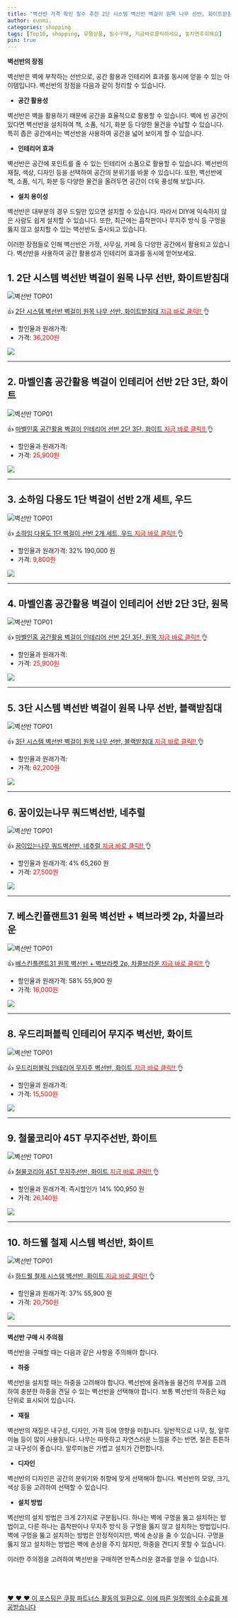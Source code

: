 ```yaml
---
title: "벽선반 가격 확인 필수 추천 2단 시스템 벽선반 벽걸이 원목 나무 선반, 화이트받침대 비교 장점 구매가이드"
author: eunmi.
categories: shopping
tags: [Top10, shopping, 유행상품, 필수구매, 지금바로클릭하세요, 놓치면후회해요]
pin: true
---
```

**벽선반의 장점**

벽선반은 벽에 부착하는 선반으로, 공간 활용과 인테리어 효과를 동시에 얻을 수 있는 아이템입니다. 벽선반의 장점을 다음과 같이 정리할 수 있습니다.

* **공간 활용성**

벽선반은 벽을 활용하기 때문에 공간을 효율적으로 활용할 수 있습니다. 벽에 빈 공간이 있다면 벽선반을 설치하여 책, 소품, 식기, 화분 등 다양한 물건을 수납할 수 있습니다. 특히 좁은 공간에서는 벽선반을 사용하여 공간을 넓어 보이게 할 수 있습니다.

* **인테리어 효과**

벽선반은 공간에 포인트를 줄 수 있는 인테리어 소품으로 활용할 수 있습니다. 벽선반의 재질, 색상, 디자인 등을 선택하여 공간의 분위기를 바꿀 수 있습니다. 또한, 벽선반에 책, 소품, 식기, 화분 등 다양한 물건을 올려두면 공간이 더욱 풍성해 보입니다.

* **설치 용이성**

벽선반은 대부분의 경우 드릴만 있으면 설치할 수 있습니다. 따라서 DIY에 익숙하지 않은 사람도 쉽게 설치할 수 있습니다. 또한, 최근에는 흡착판이나 무지주 방식 등 구멍을 뚫지 않고 설치할 수 있는 벽선반도 출시되고 있습니다.

이러한 장점들로 인해 벽선반은 가정, 사무실, 카페 등 다양한 공간에서 활용되고 있습니다. 벽선반을 사용하여 공간 활용성과 인테리어 효과를 동시에 얻어보세요.

   

## 1. 2단 시스템 벽선반 벽걸이 원목 나무 선반, 화이트받침대

![벽선반 TOP01](https://thumbnail6.coupangcdn.com/thumbnails/remote/230x230ex/image/vendor_inventory/98ef/d1d0ef3c4ea8bd4c2c316c892b42d0742049c63fad562710f437b825a0d6.jpg)


👍 [2단 시스템 벽선반 벽걸이 원목 나무 선반, 화이트받침대 <font color=red> 지금 바로 클릭!! </font> ](https://link.coupang.com/re/AFFSDP?lptag=AF3617701&subid=GithubCoopas&pageKey=7270299656&traceid=V0-153&itemId=18539960095&vendorItemId=85678082697) 👌 


- 할인율과 원래가격: 
- 가격: <span style='color:red'>36,200원</span>

[![](/discount_price.png)](https://link.coupang.com/re/AFFSDP?lptag=AF3617701&subid=GithubCoopas&pageKey=7270299656&traceid=V0-153&itemId=18539960095&vendorItemId=85678082697)

---


   

## 2. 마벨인홈 공간활용 벽걸이 인테리어 선반 2단 3단, 화이트

![벽선반 TOP01](https://thumbnail8.coupangcdn.com/thumbnails/remote/230x230ex/image/vendor_inventory/fcfa/f1a14c06e6594667ebd14a78acd242d58e20f370d56ba9c53d4981fcfe86.jpg)


👍 [마벨인홈 공간활용 벽걸이 인테리어 선반 2단 3단, 화이트 <font color=red> 지금 바로 클릭!! </font> ](https://link.coupang.com/re/AFFSDP?lptag=AF3617701&subid=GithubCoopas&pageKey=6699284406&traceid=V0-153&itemId=15511514217&vendorItemId=82730811744) 👌 


- 할인율과 원래가격: 
- 가격: <span style='color:red'>25,900원</span>

[![](/discount_price.png)](https://link.coupang.com/re/AFFSDP?lptag=AF3617701&subid=GithubCoopas&pageKey=6699284406&traceid=V0-153&itemId=15511514217&vendorItemId=82730811744)

---


   

## 3. 소하임 다용도 1단 벽걸이 선반 2개 세트, 우드

![벽선반 TOP01](https://thumbnail8.coupangcdn.com/thumbnails/remote/230x230ex/image/vendor_inventory/07af/1b370840ec5857c09dca6aa5581464fa2ed276ba01489829de76618eb06d.jpg)


👍 [소하임 다용도 1단 벽걸이 선반 2개 세트, 우드 <font color=red> 지금 바로 클릭!! </font> ](https://link.coupang.com/re/AFFSDP?lptag=AF3617701&subid=GithubCoopas&pageKey=5258219998&traceid=V0-153&itemId=7464469725&vendorItemId=75873556793) 👌 


- 할인율과 원래가격: 32%  190,000   원
- 가격: <span style='color:red'>9,800원</span>

[![](/discount_price.png)](https://link.coupang.com/re/AFFSDP?lptag=AF3617701&subid=GithubCoopas&pageKey=5258219998&traceid=V0-153&itemId=7464469725&vendorItemId=75873556793)

---


   

## 4. 마벨인홈 공간활용 벽걸이 인테리어 선반 2단 3단, 원목

![벽선반 TOP01](https://thumbnail10.coupangcdn.com/thumbnails/remote/230x230ex/image/vendor_inventory/efb4/cc02d1f891988c6e4919eac97976921ca64c7e0d87aeb642aafb063b4233.jpg)


👍 [마벨인홈 공간활용 벽걸이 인테리어 선반 2단 3단, 원목 <font color=red> 지금 바로 클릭!! </font> ](https://link.coupang.com/re/AFFSDP?lptag=AF3617701&subid=GithubCoopas&pageKey=6699284406&traceid=V0-153&itemId=15511514225&vendorItemId=82730811782) 👌 


- 할인율과 원래가격: 
- 가격: <span style='color:red'>25,900원</span>

[![](/discount_price.png)](https://link.coupang.com/re/AFFSDP?lptag=AF3617701&subid=GithubCoopas&pageKey=6699284406&traceid=V0-153&itemId=15511514225&vendorItemId=82730811782)

---


   

## 5. 3단 시스템 벽선반 벽걸이 원목 나무 선반, 블랙받침대

![벽선반 TOP01](https://thumbnail9.coupangcdn.com/thumbnails/remote/230x230ex/image/vendor_inventory/9722/da23b13088780e84cc45440b1fd5d20e046a9ff62979ea0ae89e931e8b87.jpg)


👍 [3단 시스템 벽선반 벽걸이 원목 나무 선반, 블랙받침대 <font color=red> 지금 바로 클릭!! </font> ](https://link.coupang.com/re/AFFSDP?lptag=AF3617701&subid=GithubCoopas&pageKey=7270326710&traceid=V0-153&itemId=18540073802&vendorItemId=85678193928) 👌 


- 할인율과 원래가격: 
- 가격: <span style='color:red'>62,200원</span>

[![](/discount_price.png)](https://link.coupang.com/re/AFFSDP?lptag=AF3617701&subid=GithubCoopas&pageKey=7270326710&traceid=V0-153&itemId=18540073802&vendorItemId=85678193928)

---


   

## 6. 꿈이있는나무 쿼드벽선반, 네추럴

![벽선반 TOP01](https://thumbnail6.coupangcdn.com/thumbnails/remote/230x230ex/image/vendor_inventory/3adb/6cf94d3d3ff380b6d6b495d29bd4c38fc0332a75f54677ba9e83c03e6b9b.jpg)


👍 [꿈이있는나무 쿼드벽선반, 네추럴 <font color=red> 지금 바로 클릭!! </font> ](https://link.coupang.com/re/AFFSDP?lptag=AF3617701&subid=GithubCoopas&pageKey=1816631643&traceid=V0-153&itemId=3091620137&vendorItemId=71079447999) 👌 


- 할인율과 원래가격: 4%  65,260   원
- 가격: <span style='color:red'>27,500원</span>

[![](/discount_price.png)](https://link.coupang.com/re/AFFSDP?lptag=AF3617701&subid=GithubCoopas&pageKey=1816631643&traceid=V0-153&itemId=3091620137&vendorItemId=71079447999)

---


   

## 7. 베스킨플랜트31 원목 벽선반 + 벽브라켓 2p, 차콜브라운

![벽선반 TOP01](https://thumbnail7.coupangcdn.com/thumbnails/remote/230x230ex/image/retail/images/2020/10/23/11/3/2315e271-3444-40fc-b5e2-25616977878f.jpg)


👍 [베스킨플랜트31 원목 벽선반 + 벽브라켓 2p, 차콜브라운 <font color=red> 지금 바로 클릭!! </font> ](https://link.coupang.com/re/AFFSDP?lptag=AF3617701&subid=GithubCoopas&pageKey=2286205158&traceid=V0-153&itemId=3929766851&vendorItemId=71914275991) 👌 


- 할인율과 원래가격: 58%  55,900   원
- 가격: <span style='color:red'>16,000원</span>

[![](/discount_price.png)](https://link.coupang.com/re/AFFSDP?lptag=AF3617701&subid=GithubCoopas&pageKey=2286205158&traceid=V0-153&itemId=3929766851&vendorItemId=71914275991)

---


   

## 8. 우드리퍼블릭 인테리어 무지주 벽선반, 화이트

![벽선반 TOP01](https://thumbnail7.coupangcdn.com/thumbnails/remote/230x230ex/image/rs_quotation_api/uomuwoxy/324b576a2e564c9b86dc7cbeb416e1bd.jpg)


👍 [우드리퍼블릭 인테리어 무지주 벽선반, 화이트 <font color=red> 지금 바로 클릭!! </font> ](https://link.coupang.com/re/AFFSDP?lptag=AF3617701&subid=GithubCoopas&pageKey=5262523260&traceid=V0-153&itemId=7480944783&vendorItemId=74771836188) 👌 


- 할인율과 원래가격: 
- 가격: <span style='color:red'>15,500원</span>

[![](/discount_price.png)](https://link.coupang.com/re/AFFSDP?lptag=AF3617701&subid=GithubCoopas&pageKey=5262523260&traceid=V0-153&itemId=7480944783&vendorItemId=74771836188)

---


   

## 9. 철물코리아 45T 무지주선반, 화이트

![벽선반 TOP01](https://thumbnail8.coupangcdn.com/thumbnails/remote/230x230ex/image/retail/images/2017/07/20/18/5/68c3a95b-ef59-4f0e-a48c-0368398f40d2.jpg)


👍 [철물코리아 45T 무지주선반, 화이트 <font color=red> 지금 바로 클릭!! </font> ](https://link.coupang.com/re/AFFSDP?lptag=AF3617701&subid=GithubCoopas&pageKey=27752957&traceid=V0-153&itemId=107162876&vendorItemId=3206209362) 👌 


- 할인율과 원래가격: 즉시할인가 14%  100,950   원
- 가격: <span style='color:red'>26,140원</span>

[![](/discount_price.png)](https://link.coupang.com/re/AFFSDP?lptag=AF3617701&subid=GithubCoopas&pageKey=27752957&traceid=V0-153&itemId=107162876&vendorItemId=3206209362)

---


   

## 10. 하드웰 철제 시스템 벽선반, 화이트

![벽선반 TOP01](https://thumbnail6.coupangcdn.com/thumbnails/remote/230x230ex/image/rs_quotation_api/9lxqi038/8890e029d6624ec49395febe5b95e3b4.jpg)


👍 [하드웰 철제 시스템 벽선반, 화이트 <font color=red> 지금 바로 클릭!! </font> ](https://link.coupang.com/re/AFFSDP?lptag=AF3617701&subid=GithubCoopas&pageKey=4968573307&traceid=V0-153&itemId=6593181388&vendorItemId=73887134226) 👌 


- 할인율과 원래가격: 37%  55,900   원
- 가격: <span style='color:red'>20,750원</span>

[![](/discount_price.png)](https://link.coupang.com/re/AFFSDP?lptag=AF3617701&subid=GithubCoopas&pageKey=4968573307&traceid=V0-153&itemId=6593181388&vendorItemId=73887134226)

---
**벽선반 구매 시 주의점**

벽선반을 구매할 때는 다음과 같은 사항을 주의해야 합니다.

* **하중**

벽선반을 설치할 때는 하중을 고려해야 합니다. 벽선반에 올려놓을 물건의 무게를 고려하여 충분한 하중을 견딜 수 있는 벽선반을 선택해야 합니다. 보통 벽선반의 하중은 kg 단위로 표시되어 있습니다.

* **재질**

벽선반의 재질은 내구성, 디자인, 가격 등에 영향을 미칩니다. 일반적으로 나무, 철, 알루미늄 등이 많이 사용됩니다. 나무는 따뜻하고 자연스러운 느낌을 주는 반면, 철은 튼튼하고 내구성이 좋습니다. 알루미늄은 가볍고 설치가 간편합니다.

* **디자인**

벽선반의 디자인은 공간의 분위기와 취향에 맞게 선택해야 합니다. 벽선반의 모양, 크기, 색상 등을 고려하여 선택할 수 있습니다.

* **설치 방법**

벽선반의 설치 방법은 크게 2가지로 구분됩니다. 하나는 벽에 구멍을 뚫고 설치하는 방법이고, 다른 하나는 흡착판이나 무지주 방식 등 구멍을 뚫지 않고 설치하는 방법입니다. 벽에 구멍을 뚫고 설치하는 방법은 안정적이지만, 벽에 손상을 줄 수 있습니다. 구멍을 뚫지 않고 설치하는 방법은 벽에 손상을 주지 않지만, 하중을 견디지 못할 수 있습니다.

이러한 주의점을 고려하여 벽선반을 구매하면 만족스러운 결과를 얻을 수 있습니다.<br><br><br><br><br> [ ❤ ❤ ❤ 이 포스팅은 쿠팡 파트너스 활동의 일환으로, 이에 따른 일정액의 수수료를 제공받습니다](https://link.coupang.com/a/bcEFyh)